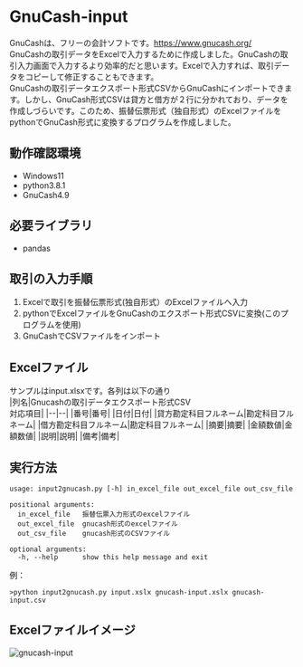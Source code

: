 # GnuCash-input
GnuCashは、フリーの会計ソフトです。https://www.gnucash.org/  
GnuCashの取引データをExcelで入力するために作成しました。GnuCashの取引入力画面で入力するより効率的だと思います。Excelで入力すれば、取引データをコピーして修正することもできます。  
GnuCashの取引データエクスポート形式CSVからGnuCashにインポートできます。しかし、GnuCash形式CSVは貸方と借方が２行に分かれており、データを作成しづらいです。このため、振替伝票形式（独自形式）のExcelファイルをpythonでGnuCash形式に変換するプログラムを作成しました。
## 動作確認環境
* Windows11
* python3.8.1
* GnuCash4.9
## 必要ライブラリ
* pandas
## 取引の入力手順 
1. Excelで取引を振替伝票形式(独自形式）のExcelファイルへ入力 
2. pythonでExcelファイルをGnuCashのエクスポート形式CSVに変換(このプログラムを使用)
3. GnuCashでCSVファイルをインポート
## Excelファイル
サンプルはinput.xlsxです。各列は以下の通り  
|列名|Gnucashの取引データエクスポート形式CSV<br>対応項目|
|--|--|
|番号|番号|
|日付|日付|
|貸方勘定科目フルネーム|勘定科目フルネーム|
|借方勘定科目フルネーム|勘定科目フルネーム|
|摘要|摘要|
|金額数値|金額数値|
|説明|説明|
|備考|備考|
## 実行方法
```
usage: input2gnucash.py [-h] in_excel_file out_excel_file out_csv_file

positional arguments:
  in_excel_file   振替伝票入力形式のexcelファイル
  out_excel_file  gnucash形式のexcelファイル
  out_csv_file    gnucash形式のCSVファイル

optional arguments:
  -h, --help      show this help message and exit
```
例：  
```
>python input2gnucash.py input.xslx gnucash-input.xslx gnucash-input.csv
```
## Excelファイルイメージ
![gnucash-input](https://user-images.githubusercontent.com/6335693/152723968-307a9e9e-4d2f-44a9-8fff-d052e8cb8b2d.png)

